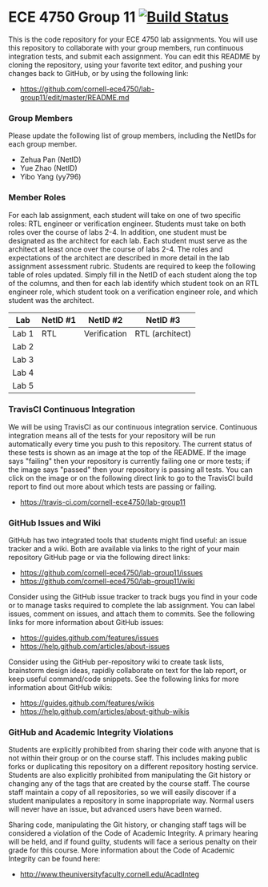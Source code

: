 
ECE 4750 Group 11 [![Build Status](https://travis-ci.com/cornell-ece4750/lab-group11.svg?token=sPjK7gKr2Tfez5Vg3KVJ&branch=master)](https://travis-ci.com/cornell-ece4750/lab-group11)
==========================================================================

This is the code repository for your ECE 4750 lab assignments. You will
use this repository to collaborate with your group members, run
continuous integration tests, and submit each assignment. You can edit
this README by cloning the repository, using your favorite text editor,
and pushing your changes back to GitHub, or by using the following link:

 * https://github.com/cornell-ece4750/lab-group11/edit/master/README.md

### Group Members

Please update the following list of group members, including the NetIDs
for each group member.

 * Zehua Pan (NetID)
 * Yue Zhao (NetID)
 * Yibo Yang (yy796)

### Member Roles

For each lab assignment, each student will take on one of two specific
roles: RTL engineer or verification engineer. Students must take on both
roles over the course of labs 2-4. In addition, one student must be
designated as the architect for each lab. Each student must serve as the
architect at least once over the course of labs 2-4. The roles and
expectations of the architect are described in more detail in the lab
assignment assessment rubric. Students are required to keep the following
table of roles updated. Simply fill in the NetID of each student along
the top of the columns, and then for each lab identify which student took
on an RTL engineer role, which student took on a verification engineer
role, and which student was the architect.

 Lab   | NetID #1     | NetID #2     | NetID #3
 ------|--------------|--------------|--------------
 Lab 1 | RTL          | Verification | RTL (architect)
 Lab 2 |              |              |
 Lab 3 |              |              |
 Lab 4 |              |              |
 Lab 5 |              |              |

### TravisCI Continuous Integration

We will be using TravisCI as our continuous integration service.
Continuous integration means all of the tests for your repository will be
run automatically every time you push to this repository. The current
status of these tests is shown as an image at the top of the README. If
the image says "failing" then your repository is currently failing one or
more tests; if the image says "passed" then your repository is passing
all tests. You can click on the image or on the following direct link to
go to the TravisCI build report to find out more about which tests are
passing or failing.

 * https://travis-ci.com/cornell-ece4750/lab-group11

### GitHub Issues and Wiki

GitHub has two integrated tools that students might find useful: an issue
tracker and a wiki. Both are available via links to the right of your
main repository GitHub page or via the following direct links:

 * https://github.com/cornell-ece4750/lab-group11/issues
 * https://github.com/cornell-ece4750/lab-group11/wiki

Consider using the GitHub issue tracker to track bugs you find in your
code or to manage tasks required to complete the lab assignment. You can
label issues, comment on issues, and attach them to commits. See the
following links for more information about GitHub issues:

 * https://guides.github.com/features/issues
 * https://help.github.com/articles/about-issues

Consider using the GitHub per-repository wiki to create task lists,
brainstorm design ideas, rapidly collaborate on text for the lab report,
or keep useful command/code snippets. See the following links for more
information about GitHub wikis:

 * https://guides.github.com/features/wikis
 * https://help.github.com/articles/about-github-wikis

### GitHub and Academic Integrity Violations

Students are explicitly prohibited from sharing their code with anyone
that is not within their group or on the course staff. This includes
making public forks or duplicating this repository on a different
repository hosting service. Students are also explicitly prohibited from
manipulating the Git history or changing any of the tags that are created
by the course staff. The course staff maintain a copy of all
repositories, so we will easily discover if a student manipulates a
repository in some inappropriate way. Normal users will never have an
issue, but advanced users have been warned.

Sharing code, manipulating the Git history, or changing staff tags will
be considered a violation of the Code of Academic Integrity. A primary
hearing will be held, and if found guilty, students will face a serious
penalty on their grade for this course. More information about the Code
of Academic Integrity can be found here:

 * http://www.theuniversityfaculty.cornell.edu/AcadInteg
